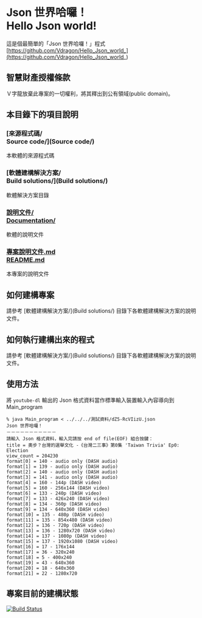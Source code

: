 # Json 世界哈囉！<br />Hello Json world!
這是個最簡單的「Json 世界哈囉！」程式  
[https://github.com/Vdragon/Hello_Json_world_](https://github.com/Vdragon/Hello_Json_world_)

## 智慧財產授權條款
Ｖ字龍放棄此專案的一切權利，將其釋出到公有領域(public domain)。

## 本目錄下的項目說明
### [來源程式碼/<br />Source code/](Source code/)
本軟體的來源程式碼

### [軟體建構解決方案/<br />Build solutions/](Build solutions/)
軟體解決方案目錄

### [說明文件/<br>Documentation/](Documentation/)
軟體的說明文件

### [專案說明文件.md<br />README.md](README.md)
本專案的說明文件

## 如何建構專案
請參考 [軟體建構解決方案/](Build solutions/) 目錄下各軟體建構解決方案的說明文件。

## 如何執行建構出來的程式
請參考 [軟體建構解決方案/](Build solutions/) 目錄下各軟體建構解決方案的說明文件。

## 使用方法
將 `youtube-dl` 輸出的 Json 格式資料當作標準輸入裝置輸入內容導向到 Main_program 
```
% java Main_program < ../../../測試資料/dZ5-RcVIizU.json 
Json 世界哈囉！
－－－－－－－－－－－
請輸入 Json 格式資料，輸入完請按 end of file(EOF) 組合按鍵：
title = 奧步？台灣的選舉文化 -《台灣二三事》第0集 'Taiwan Trivia' Ep0: Election
view_count = 204230
format[0] = 140 - audio only (DASH audio)
format[1] = 139 - audio only (DASH audio)
format[2] = 140 - audio only (DASH audio)
format[3] = 141 - audio only (DASH audio)
format[4] = 160 - 144p (DASH video)
format[5] = 160 - 256x144 (DASH video)
format[6] = 133 - 240p (DASH video)
format[7] = 133 - 426x240 (DASH video)
format[8] = 134 - 360p (DASH video)
format[9] = 134 - 640x360 (DASH video)
format[10] = 135 - 480p (DASH video)
format[11] = 135 - 854x480 (DASH video)
format[12] = 136 - 720p (DASH video)
format[13] = 136 - 1280x720 (DASH video)
format[14] = 137 - 1080p (DASH video)
format[15] = 137 - 1920x1080 (DASH video)
format[16] = 17 - 176x144
format[17] = 36 - 320x240
format[18] = 5 - 400x240
format[19] = 43 - 640x360
format[20] = 18 - 640x360
format[21] = 22 - 1280x720
```

## 專案目前的建構狀態
[![Build Status](https://travis-ci.org/NTOUCS-Java-Programming-103-Team-13/Hello_Json_world.svg?branch=master)](https://travis-ci.org/NTOUCS-Java-Programming-103-Team-13/Hello_Json_world)
